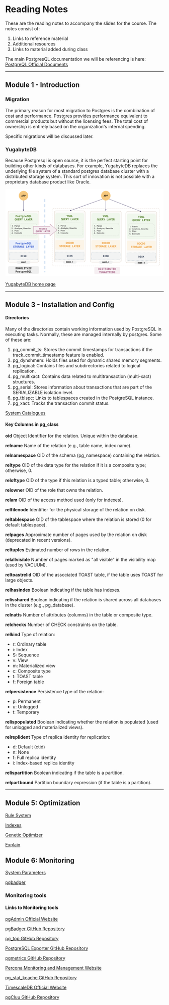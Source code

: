 # Reading Notes

These are the reading notes to accompany the slides for the course. The notes consist of:

1. Links to reference material
2. Additional resources
3. Links to material added during class


The main PostgresQL documentation we will be referencing is here: [PostgreQL Official Documents]()

---

## Module 1 - Introduction

### Migration 

The primary reason for most migration to Postgres is the combination of cost and performance. Postgres provides performance equivalent to commercial products but without the licensing fees. The total cost of ownership is entirely based on the organization's internal spending.


Specific migrations will be discussed later. 


### YugabyteDB

Because Postgresql is open source, it is the perfect starting point for building other kinds of databases. For example, YugabyteDB replaces the underlying file system of a standard postgres database cluster with a distributed storage system. This sort of innovation is not possible with a proprietary database product like Oracle.

![](images/Yugabytes.png)

[YugabyteDB home page](https://www.yugabyte.com/)

---

## Module 3 - Installation and Config

#### Directories

Many of the directories contain working information used by PostgreSQL in executing tasks. Normally, these are managed internally by postgres. Some of these are:

1. pg_commit_ts: Stores the commit timestamps for transactions if the track_commit_timestamp feature is enabled.
2. pg_dynshmem: Holds files used for dynamic shared memory segments.
3. pg_logical: Contains files and subdirectories related to logical replication.
4. pg_multixact: Contains data related to multitransaction (multi-xact) structures.
5. pg_serial: Stores information about transactions that are part of the SERIALIZABLE isolation level.
6. pg_tblspc: Links to tablespaces created in the PostgreSQL instance.
7. pg_xact: Tracks the transaction commit status.

[System Catalogues](https://www.postgresql.org/docs/16/catalogs.html)

#### Key Columns in pg_class


**oid**	Object Identifier for the relation. Unique within the database.

**relname**	Name of the relation (e.g., table name, index name).

**relnamespace** OID of the schema (pg_namespace) containing the relation.

**reltype**	OID of the data type for the relation if it is a composite type; otherwise, 0.

**reloftype**	OID of the type if this relation is a typed table; otherwise, 0.

**relowner**	OID of the role that owns the relation.

**relam**	OID of the access method used (only for indexes).

**relfilenode**	Identifier for the physical storage of the relation on disk.

**reltablespace**	OID of the tablespace where the relation is stored (0 for default tablespace).

**relpages**	Approximate number of pages used by the relation on disk (deprecated in recent versions).

**reltuples**	Estimated number of rows in the relation.

**relallvisible**	Number of pages marked as "all visible" in the visibility map (used by VACUUM).

**reltoastrelid**	OID of the associated TOAST table, if the table uses TOAST for large objects.

**relhasindex**	Boolean indicating if the table has indexes.

**relisshared**	Boolean indicating if the relation is shared across all databases in the cluster (e.g., pg_database).

**relnatts**	Number of attributes (columns) in the table or composite type.

**relchecks**	Number of CHECK constraints on the table.

**relkind**	Type of relation:
- r: Ordinary table
- i: Index
- S: Sequence
- v: View
- m: Materialized view
- c: Composite type
- t: TOAST table
- f: Foreign table

**relpersistence**	Persistence type of the relation:
- p: Permanent
- u: Unlogged
- t: Temporary

**relispopulated**	Boolean indicating whether the relation is populated (used for unlogged and materialized views).

**relreplident**	Type of replica identity for replication:
- d: Default (ctid)
- n: None
- f: Full replica identity
- i: Index-based replica identity

**relispartition**	Boolean indicating if the table is a partition.

**relpartbound**	Partition boundary expression (if the table is a partition).

---
## Module 5: Optimization

[Rule System](https://www.postgresql.org/docs/16/rules.html)

[Indexes](https://www.postgresql.org/docs/16/indexes.html)

[Genetic Optimizer](https://www.postgresql.org/docs/16/geqo.html)

[Explain]()

## Module 6: Monitoring

[System Parameters](https://www.postgresql.org/docs/16/runtime-config.html)

[pgbadger](https://github.com/darold/)

### Monitoring tools

#### Links to Monitoring tools

[pgAdmin Official Website](https://www.pgadmin.org/)

[pgBadger GitHub Repository](https://github.com/darold/pgbadger)

[pg_top GitHub Repository](https://github.com/markwkm/pg_top)

[PostgreSQL Exporter GitHub Repository](https://github.com/prometheus-community/postgres_exporter)

[pgmetrics GitHub Repository](https://github.com/rapidloop/pgmetrics)

[Percona Monitoring and Management Website](https://www.percona.com/software/database-tools/percona-monitoring-and-management)

[pg_stat_kcache GitHub Repository](https://github.com/powa-team/pg_stat_kcache)

[TimescaleDB Official Website](https://www.timescale.com/)

[pgCluu GitHub Repository](https://github.com/darold/pgcluu)
